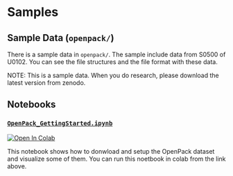 # Samples

## Sample Data  (`openpack/`)

There is a sample data in `openpack/`. The sample include data from S0500 of U0102.
You can see the file structures and the file format with these  data.

NOTE: This is a sample data. When you do research, please download the latest version from zenodo.

## Notebooks

### [`OpenPack_GettingStarted.ipynb`](./OpenPack_GettingStarted.ipynb)

[![Open In Colab](https://colab.research.google.com/assets/colab-badge.svg)](https://colab.research.google.com/github/open-pack/openpack-toolkit/blob/main/samples/OpenPack_GettingStarted.ipynb)

This notebook shows how to donwload and setup the OpenPack dataset and visualize some of them.
You can run this noetbook in colab from the link above.

